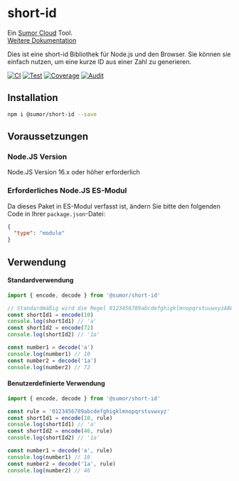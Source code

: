 # short-id

Ein [Sumor Cloud](https://sumor.cloud) Tool.  
[Weitere Dokumentation](https://sumor.cloud/short-id)

Dies ist eine short-id Bibliothek für Node.js und den Browser.
Sie können sie einfach nutzen, um eine kurze ID aus einer Zahl zu generieren.

[![CI](https://github.com/sumor-cloud/short-id/actions/workflows/ci.yml/badge.svg)](https://github.com/sumor-cloud/short-id/actions/workflows/ci.yml)
[![Test](https://github.com/sumor-cloud/short-id/actions/workflows/ut.yml/badge.svg)](https://github.com/sumor-cloud/short-id/actions/workflows/ut.yml)
[![Coverage](https://github.com/sumor-cloud/short-id/actions/workflows/coverage.yml/badge.svg)](https://github.com/sumor-cloud/short-id/actions/workflows/coverage.yml)
[![Audit](https://github.com/sumor-cloud/short-id/actions/workflows/audit.yml/badge.svg)](https://github.com/sumor-cloud/short-id/actions/workflows/audit.yml)

## Installation

```bash
npm i @sumor/short-id --save
```

## Voraussetzungen

### Node.JS Version

Node.JS Version 16.x oder höher erforderlich

### Erforderliches Node.JS ES-Modul

Da dieses Paket in ES-Modul verfasst ist,
ändern Sie bitte den folgenden Code in Ihrer `package.json`-Datei:

```json
{
  "type": "module"
}
```

## Verwendung

#### Standardverwendung

```js
import { encode, decode } from '@sumor/short-id'

// Standardmäßig wird die Regel 0123456789abcdefghigklmnopqrstuvwxyzABCDEFGHIGKLMNOPQRSTUVWXYZ verwendet
const shortId1 = encode(10)
console.log(shortId1) // 'a'
const shortId2 = encode(72)
console.log(shortId2) // '1a'

const number1 = decode('a')
console.log(number1) // 10
const number2 = decode('1a')
console.log(number2) // 72
```

#### Benutzerdefinierte Verwendung

```js
import { encode, decode } from '@sumor/short-id'

const rule = '0123456789abcdefghigklmnopqrstuvwxyz'
const shortId1 = encode(10, rule)
console.log(shortId1) // 'a'
const shortId2 = encode(46, rule)
console.log(shortId2) // '1a'

const number1 = decode('a', rule)
console.log(number1) // 10
const number2 = decode('1a', rule)
console.log(number2) // 46
```